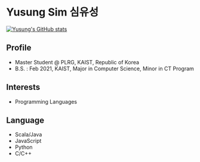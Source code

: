 # Yusung Sim 심유성

[![Yusung's GitHub stats](https://github-readme-stats.vercel.app/api?username=yusungsim)](github.com/yusungsim)

## Profile
* Master Student @ PLRG, KAIST, Republic of Korea
* B.S. : Feb 2021, KAIST, Major in Computer Science, Minor in CT Program

## Interests
* Programming Languages

## Language
* Scala/Java
* JavaScript
* Python
* C/C++
